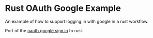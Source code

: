 Rust OAuth Google Example
=========================

An example of how to support logging in with google in a rust workflow.

Port of the [oauth google sign in](https://www.oauth.com/oauth2-servers/signing-in-with-google/) to rust.
